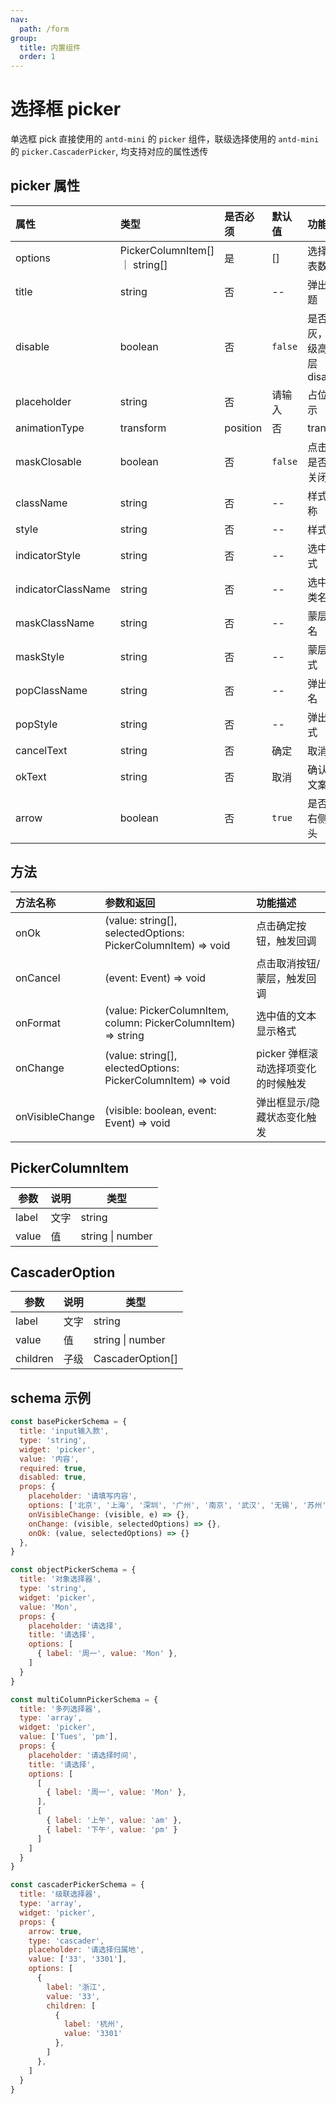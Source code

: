 ```yaml
---
nav:
  path: /form
group:
  title: 内置组件
  order: 1
---
```


# 选择框 picker

单选框 pick 直接使用的 `antd-mini` 的 `picker` 组件，联级选择使用的 `antd-mini` 的  `picker.CascaderPicker`, 均支持对应的属性透传

## picker 属性

| 属性                   |    类型                           | 是否必须        | 默认值        |  功能描述                               |
| :--------             | :--------                         | :---          | :----        |  :---                                 |
| options               | PickerColumnItem[] ｜ string[]    |  是            |  []          |  选择的列表数据                          |
| title                 | string                            |  否            |  --          |  弹出框标题                             |
| disable               | boolean                           |  否            | `false`      |  是否置灰，优先级高于外层 disable          |
| placeholder           | string                            |  否            |  请输入       |  占位符提示                              |
| animationType         | transform | position              |  否            |  transform   |  动画类型                               |
| maskClosable          | boolean                           |  否            |  `false`     |  点击蒙层是否可以关闭                     |
| className             | string                            |  否            |  --          |  样式类名称                              |
| style                 | string                            |  否            |  --          |  样式                                   |
| indicatorStyle        | string                            |  否            |  --          |  选中框样式                              |
| indicatorClassName    | string                            |  否            |  --          |  选中框的类名                            |
| maskClassName         | string                            |  否            |  --          |  蒙层的类名                              |
| maskStyle             | string                            |  否            |  --          |  蒙层的样式                              |
| popClassName          | string                            |  否            |  --          |  弹出框类名                              | 
| popStyle              | string                            |  否            |  --          |  弹出框样式                              |
| cancelText            | string                            |  否            |  确定         |  取消文案                                |
| okText                | string                            |  否            |  取消         |  确认按钮文案                             |
| arrow                 | boolean                           |  否            | `true`        |  是否展示右侧的箭头                        |



## 方法

| 方法名称         | 参数和返回                                                                      |  功能描述                      |
| :--------       | :--------                                                                     | :---                          |
| onOk            | (value: string[], selectedOptions: PickerColumnItem) => void                  | 点击确定按钮，触发回调            |
| onCancel        | (event: Event) => void                                                        | 点击取消按钮/蒙层，触发回调        |
| onFormat        | (value: PickerColumnItem, column: PickerColumnItem) => string                 | 选中值的文本显示格式              |
| onChange        | (value: string[], electedOptions: PickerColumnItem) => void                   | picker 弹框滚动选择项变化的时候触发 |
| onVisibleChange | (visible: boolean, event: Event) => void                                      | 弹出框显示/隐藏状态变化触发         |


## PickerColumnItem

| 参数  | 说明 | 类型               |
| ----- | ---- | ---------------- |
| label | 文字 | string            |
| value | 值   | string \| number |

## CascaderOption

| 参数     | 说明 | 类型                   | 
| -------- | ---- | ----------------     |
| label    | 文字 | string                |
| value    | 值   | string \| number      |
| children | 子级 | CascaderOption[]      |

## schema 示例

```js
const basePickerSchema = {
  title: 'input输入款',
  type: 'string',
  widget: 'picker',
  value: '内容',
  required: true,
  disabled: true,
  props: {
    placeholder: '请填写内容',
    options: ['北京', '上海', '深圳', '广州', '南京', '武汉', '无锡', '苏州'],
    onVisibleChange: (visible, e) => {},
    onChange: (visible, selectedOptions) => {},
    onOk: (value, selectedOptions) => {}
  },
}

const objectPickerSchema = {
  title: '对象选择器',
  type: 'string',
  widget: 'picker',
  value: 'Mon',
  props: {
    placeholder: '请选择',
    title: '请选择',
    options: [
      { label: '周一', value: 'Mon' },
    ]
  }
}

const multiColumnPickerSchema = {
  title: '多列选择器',
  type: 'array',
  widget: 'picker',
  value: ['Tues', 'pm'],
  props: {
    placeholder: '请选择时间',
    title: '请选择',
    options: [
      [
        { label: '周一', value: 'Mon' },
      ],
      [
        { label: '上午', value: 'am' },
        { label: '下午', value: 'pm' }
      ]
    ]
  }
}

const cascaderPickerSchema = {
  title: '级联选择器',
  type: 'array',
  widget: 'picker',
  props: {
    arrow: true,
    type: 'cascader',
    placeholder: '请选择归属地',
    value: ['33', '3301'],
    options: [
      {
        label: '浙江',
        value: '33',
        children: [
          {
            label: '杭州',
            value: '3301'
          },
        ]
      },
    ]
  }
}
```

